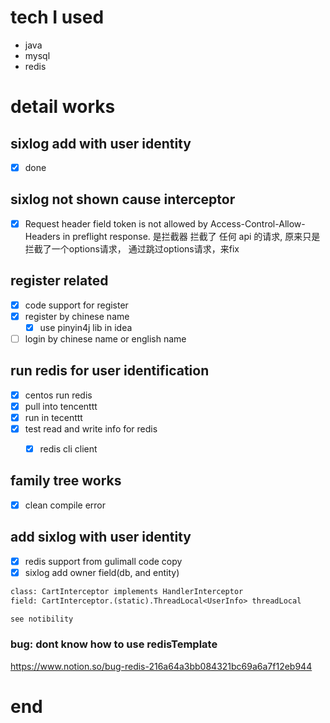 # tech I used

- java
- mysql
- redis

# detail works

## sixlog add with user identity

- [x] done

## sixlog not shown cause interceptor

- [x]  Request header field token is not allowed by Access-Control-Allow-Headers in preflight response.
是拦截器 拦截了 任何 api 的请求, 原来只是拦截了一个options请求， 通过跳过options请求，来fix

## register related

- [x] code support for register
- [x] register  by chinese name
    - [x] use pinyin4j lib in idea
- [ ] login by chinese name or english name 

## run redis for user identification

- [x] centos run redis
- [x] pull into tencenttt
- [x] run in tecenttt
- [x] test read and write info for redis
    - [x] redis cli client


## family tree works

- [x] clean compile error

## add sixlog with user identity
    
- [x] redis support from gulimall code copy
- [x] sixlog add owner field(db, and entity) 

```txt
class: CartInterceptor implements HandlerInterceptor
field: CartInterceptor.(static).ThreadLocal<UserInfo> threadLocal 

see notibility

```

### bug: dont know how to use redisTemplate

https://www.notion.so/bug-redis-216a64a3bb084321bc69a6a7f12eb944


# end